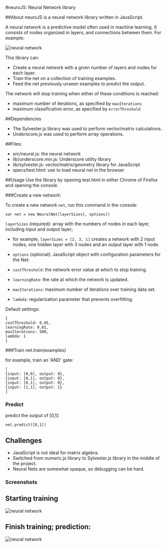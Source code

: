 #neuroJS: Neural Network library

##About
neuroJS is a neural network library written in JavaScript.

A neural network is a predictive model often used in machine learning. It consists of nodes organized in layers, and connections between them. For example:

![neural network](http://upload.wikimedia.org/wikipedia/commons/e/e4/Artificial_neural_network.svg)

This library can:

- Create a neural network with a given number of layers and nodes for each layer.
- Train the net on a collection of training examples.
- Feed the net previously unseen examples to predict the output.

The network will stop training when either of these conditions is reached:
- maximum number of iterations, as specified by `maxIterations`
- maximum classification error, as specified by `errorThreshold`

##Dependencies
- The Sylvester.js library was used to perform vector/matrix calculations.
- Underscore.js was used to perform array operations.

##Files:
- src/neural.js: the neural network
- lib/underscore.min.js: Underscore utility library
- lib/sylvester.js: vector/matrix/geometry library for JavaScript 
- specs/test.html: use to load neural net in the browser

##Usage 
Use the library by opening test.html in either Chrome of Firefox and opening the console.

###Create a new network:

To create a new network `net`, run this command in the console:

    var net = new NeuralNet(layerSizes[, options])

`layerSizes` (required): array with the numbers of nodes in each layer, including input and output layer;
- for example, `layerSizes = [2, 3, 1]` creates a network with 2 input nodes, one hidden layer with 3 nodes 
and an output layer with 1 node.

- `options` (optional): JavaScript object with configuration parameters for the Net:

- `costThreshold`: the network error value at which to stop training. 

- `learningRate`: the rate at which the network is updated.

- `maxIterations`: maximum number of iterations over training data set.

- `lambda`: regularization parameter that prevents overfitting.

Default settings:

    {
    costThreshold: 0.05,
    learningRate: 0.01,
    maxIterations: 500,
    lambda: 1
    }

###Train
    net.train(examples)

for example, train an 'AND' gate:

    [
    {input: [0,0], output: 0},
    {input: [0,1], output: 0},
    {input: [0,1], output: 0},
    {input: [1,1], output: 1}
    ]

### Predict
predict the output of [0,1]:

    net.predict([0,1])

## Challenges

- JavaScript is not ideal for matrix algebra.
- Switched from numeric.js library to Sylvester.js library in the middle of the project.
- Neural Nets are somewhat opaque, so debugging can be hard.

### Screenshots

## Starting training

![neural network](http://pieteronline.com/neurojs/specs/training_start.png)

## Finish training; prediction:

![neural network](http://pieteronline.com/neurojs/specs/training_prediction.png)
